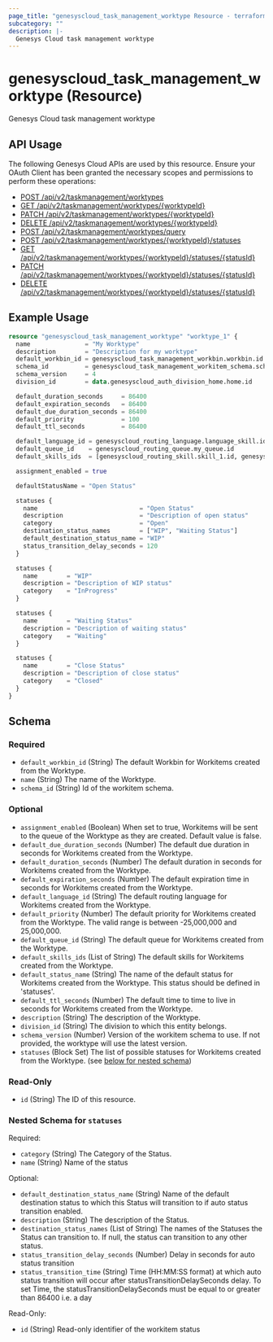 ```yaml
---
page_title: "genesyscloud_task_management_worktype Resource - terraform-provider-genesyscloud"
subcategory: ""
description: |-
  Genesys Cloud task management worktype
---
```

# genesyscloud_task_management_worktype (Resource)

Genesys Cloud task management worktype

## API Usage
The following Genesys Cloud APIs are used by this resource. Ensure your OAuth Client has been granted the necessary scopes and permissions to perform these operations:

* [POST /api/v2/taskmanagement/worktypes](https://developer.genesys.cloud/platform/preview-apis#post-api-v2-taskmanagement-worktypes)
* [GET /api/v2/taskmanagement/worktypes/{worktypeId}](https://developer.genesys.cloud/platform/preview-apis#get-api-v2-taskmanagement-worktypes--worktypeId-)
* [PATCH /api/v2/taskmanagement/worktypes/{worktypeId}](https://developer.genesys.cloud/platform/preview-apis#patch-api-v2-taskmanagement-worktypes--worktypeId-)
* [DELETE /api/v2/taskmanagement/worktypes/{worktypeId}](https://developer.genesys.cloud/platform/preview-apis#delete-api-v2-taskmanagement-worktypes--worktypeId-)
* [POST /api/v2/taskmanagement/worktypes/query](https://developer.genesys.cloud/platform/preview-apis#post-api-v2-taskmanagement-worktypes-query)
* [POST /api/v2/taskmanagement/worktypes/{worktypeId}/statuses](https://developer.genesys.cloud/platform/preview-apis#post-api-v2-taskmanagement-worktypes--worktypeId--statuses)
* [GET /api/v2/taskmanagement/worktypes/{worktypeId}/statuses/{statusId}](https://developer.genesys.cloud/platform/preview-apis#get-api-v2-taskmanagement-worktypes--worktypeId--statuses--statusId-)
* [PATCH /api/v2/taskmanagement/worktypes/{worktypeId}/statuses/{statusId}](https://developer.genesys.cloud/platform/preview-apis#patch-api-v2-taskmanagement-worktypes--worktypeId--statuses--statusId-)
* [DELETE /api/v2/taskmanagement/worktypes/{worktypeId}/statuses/{statusId}](https://developer.genesys.cloud/platform/preview-apis#delete-api-v2-taskmanagement-worktypes--worktypeId--statuses--statusId-)



## Example Usage

```terraform
resource "genesyscloud_task_management_worktype" "worktype_1" {
  name               = "My Worktype"
  description        = "Description for my worktype"
  default_workbin_id = genesyscloud_task_management_workbin.workbin.id
  schema_id          = genesyscloud_task_management_workitem_schema.schema.id
  schema_version     = 4
  division_id        = data.genesyscloud_auth_division_home.home.id

  default_duration_seconds     = 86400
  default_expiration_seconds   = 86400
  default_due_duration_seconds = 86400
  default_priority             = 100
  default_ttl_seconds          = 86400

  default_language_id = genesyscloud_routing_language.language_skill.id
  default_queue_id    = genesyscloud_routing_queue.my_queue.id
  default_skills_ids  = [genesyscloud_routing_skill.skill_1.id, genesyscloud_routing_skill.skill_2.id]

  assignment_enabled = true

  defaultStatusName = "Open Status"

  statuses {
    name                            = "Open Status"
    description                     = "Description of open status"
    category                        = "Open"
    destination_status_names        = ["WIP", "Waiting Status"]
    default_destination_status_name = "WIP"
    status_transition_delay_seconds = 120
  }

  statuses {
    name        = "WIP"
    description = "Description of WIP status"
    category    = "InProgress"
  }

  statuses {
    name        = "Waiting Status"
    description = "Description of waiting status"
    category    = "Waiting"
  }

  statuses {
    name        = "Close Status"
    description = "Description of close status"
    category    = "Closed"
  }
}
```

<!-- schema generated by tfplugindocs -->
## Schema

### Required

- `default_workbin_id` (String) The default Workbin for Workitems created from the Worktype.
- `name` (String) The name of the Worktype.
- `schema_id` (String) Id of the workitem schema.

### Optional

- `assignment_enabled` (Boolean) When set to true, Workitems will be sent to the queue of the Worktype as they are created. Default value is false.
- `default_due_duration_seconds` (Number) The default due duration in seconds for Workitems created from the Worktype.
- `default_duration_seconds` (Number) The default duration in seconds for Workitems created from the Worktype.
- `default_expiration_seconds` (Number) The default expiration time in seconds for Workitems created from the Worktype.
- `default_language_id` (String) The default routing language for Workitems created from the Worktype.
- `default_priority` (Number) The default priority for Workitems created from the Worktype. The valid range is between -25,000,000 and 25,000,000.
- `default_queue_id` (String) The default queue for Workitems created from the Worktype.
- `default_skills_ids` (List of String) The default skills for Workitems created from the Worktype.
- `default_status_name` (String) The name of the default status for Workitems created from the Worktype. This status should be defined in 'statuses'.
- `default_ttl_seconds` (Number) The default time to time to live in seconds for Workitems created from the Worktype.
- `description` (String) The description of the Worktype.
- `division_id` (String) The division to which this entity belongs.
- `schema_version` (Number) Version of the workitem schema to use. If not provided, the worktype will use the latest version.
- `statuses` (Block Set) The list of possible statuses for Workitems created from the Worktype. (see [below for nested schema](#nestedblock--statuses))

### Read-Only

- `id` (String) The ID of this resource.

<a id="nestedblock--statuses"></a>
### Nested Schema for `statuses`

Required:

- `category` (String) The Category of the Status.
- `name` (String) Name of the status

Optional:

- `default_destination_status_name` (String) Name of the default destination status to which this Status will transition to if auto status transition enabled.
- `description` (String) The description of the Status.
- `destination_status_names` (List of String) The names of the Statuses the Status can transition to. If null, the status can transition to any other status.
- `status_transition_delay_seconds` (Number) Delay in seconds for auto status transition
- `status_transition_time` (String) Time (HH:MM:SS format) at which auto status transition will occur after statusTransitionDelaySeconds delay. To set Time, the statusTransitionDelaySeconds must be equal to or greater than 86400 i.e. a day

Read-Only:

- `id` (String) Read-only identifier of the workitem status

